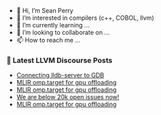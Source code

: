 - 👋 Hi, I’m Sean Perry
- 👀 I’m interested in compilers (c++, COBOL, llvm)
- 🌱 I’m currently learning ...
- 💞️ I’m looking to collaborate on ...
- 📫 How to reach me ...

<!---
s66perry/s66perry is a ✨ special ✨ repository because its `README.md` (this file) appears on your GitHub profile.
You can click the Preview link to take a look at your changes.
--->
### 📕 Latest LLVM Discourse Posts

<!-- DISCOURSE-LLVM:START -->
- [Connecting lldb-server to GDB](https://discourse.llvm.org/t/connecting-lldb-server-to-gdb/71145#post_6)
- [MLIR omp.target for gpu offloading](https://discourse.llvm.org/t/mlir-omp-target-for-gpu-offloading/72579#post_18)
- [MLIR omp.target for gpu offloading](https://discourse.llvm.org/t/mlir-omp-target-for-gpu-offloading/72579#post_17)
- [We are below 20k open issues now!](https://discourse.llvm.org/t/we-are-below-20k-open-issues-now/72707#post_4)
- [MLIR omp.target for gpu offloading](https://discourse.llvm.org/t/mlir-omp-target-for-gpu-offloading/72579#post_16)
<!-- DISCOURSE-LLVM:END -->
